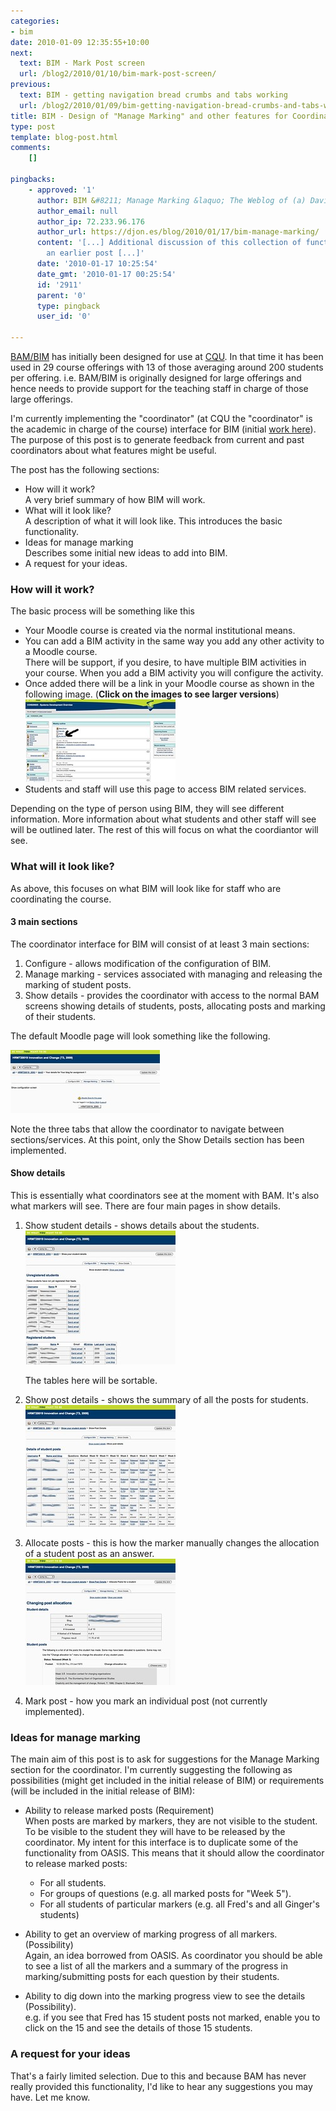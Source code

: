 ```yaml
---
categories:
- bim
date: 2010-01-09 12:35:55+10:00
next:
  text: BIM - Mark Post screen
  url: /blog2/2010/01/10/bim-mark-post-screen/
previous:
  text: BIM - getting navigation bread crumbs and tabs working
  url: /blog2/2010/01/09/bim-getting-navigation-bread-crumbs-and-tabs-working/
title: BIM - Design of "Manage Marking" and other features for Coordinators
type: post
template: blog-post.html
comments:
    []
    
pingbacks:
    - approved: '1'
      author: BIM &#8211; Manage Marking &laquo; The Weblog of (a) David Jones
      author_email: null
      author_ip: 72.233.96.176
      author_url: https://djon.es/blog/2010/01/17/bim-manage-marking/
      content: '[...] Additional discussion of this collection of functionality was in
        an earlier post [...]'
      date: '2010-01-17 10:25:54'
      date_gmt: '2010-01-17 00:25:54'
      id: '2911'
      parent: '0'
      type: pingback
      user_id: '0'
    
---
```

[BAM/BIM](/blog2/research/bam-blog-aggregation-management/) has initially been designed for use at [CQU](http://www.cqu.edu.au/). In that time it has been used in 29 course offerings with 13 of those averaging around 200 students per offering. i.e. BAM/BIM is originally designed for large offerings and hence needs to provide support for the teaching staff in charge of those large offerings.

I'm currently implementing the "coordinator" (at CQU the "coordinator" is the academic in charge of the course) interface for BIM (initial [work here](/blog2/2010/01/09/bim-getting-navigation-bread-crumbs-and-tabs-working/)). The purpose of this post is to generate feedback from current and past coordinators about what features might be useful.

The post has the following sections:

- How will it work?  
    A very brief summary of how BIM will work.
- What will it look like?  
    A description of what it will look like. This introduces the basic functionality.
- Ideas for manage marking  
    Describes some initial new ideas to add into BIM.
- A request for your ideas.

### How will it work?

The basic process will be something like this

- Your Moodle course is created via the normal institutional means.
- You can add a BIM activity in the same way you add any other activity to a Moodle course.  
    There will be support, if you desire, to have multiple BIM activities in your course. When you add a BIM activity you will configure the activity.
- Once added there will be a link in your Moodle course as shown in the following image. (**Click on the images to see larger versions**)  
    [![BIM link from dummy moodle course](images/4183145931_66d39b489f_m.jpg)](http://www.flickr.com/photos/david_jones/4183145931/ "BIM link from dummy moodle course by David T Jones, on Flickr")
- Students and staff will use this page to access BIM related services.

Depending on the type of person using BIM, they will see different information. More information about what students and other staff will see will be outlined later. The rest of this will focus on what the coordiantor will see.

### What will it look like?

As above, this focuses on what BIM will look like for staff who are coordinating the course.

#### 3 main sections

The coordinator interface for BIM will consist of at least 3 main sections:

1. Configure - allows modification of the configuration of BIM.
2. Manage marking - services associated with managing and releasing the marking of student posts.
3. Show details - provides the coordinator with access to the normal BAM screens showing details of students, posts, allocating posts and marking of their students.

The default Moodle page will look something like the following.

[![Configure BIM](images/4258409714_0f7e97da3d_m.jpg)](http://www.flickr.com/photos/david_jones/4258409714/ "Configure BIM by David T Jones, on Flickr")

Note the three tabs that allow the coordinator to navigate between sections/services. At this point, only the Show Details section has been implemented.

#### Show details

This is essentially what coordinators see at the moment with BAM. It's also what markers will see. There are four main pages in show details.

1. Show student details - shows details about the students.  
    [![Show student details](images/4258409814_12f70ed683_m.jpg)](http://www.flickr.com/photos/david_jones/4258409814/ "Show student details by David T Jones, on Flickr")
    
    The tables here will be sortable.
    
2. Show post details - shows the summary of all the posts for students.  
    [![Show post details](images/4258409852_a335347303_m.jpg)](http://www.flickr.com/photos/david_jones/4258409852/ "Show post details by David T Jones, on Flickr")
3. Allocate posts - this is how the marker manually changes the allocation of a student post as an answer.  
    [![Allocate posts](images/4258409902_b1cf39e685_m.jpg)](http://www.flickr.com/photos/david_jones/4258409902/ "Allocate posts by David T Jones, on Flickr")
4. Mark post - how you mark an individual post (not currently implemented).

### Ideas for manage marking

The main aim of this post is to ask for suggestions for the Manage Marking section for the coordinator. I'm currently suggesting the following as possibilities (might get included in the initial release of BIM) or requirements (will be included in the initial release of BIM):

- Ability to release marked posts (Requirement)  
    When posts are marked by markers, they are not visible to the student. To be visible to the student they will have to be released by the coordinator. My intent for this interface is to duplicate some of the functionality from OASIS. This means that it should allow the coordinator to release marked posts:
    
    - For all students.
    - For groups of questions (e.g. all marked posts for "Week 5").
    - For all students of particular markers (e.g. all Fred's and all Ginger's students)
- Ability to get an overview of marking progress of all markers. (Possibility)  
    Again, an idea borrowed from OASIS. As coordinator you should be able to see a list of all the markers and a summary of the progress in marking/submitting posts for each question by their students.
- Ability to dig down into the marking progress view to see the details (Possibility).  
    e.g. if you see that Fred has 15 student posts not marked, enable you to click on the 15 and see the details of those 15 students.

### A request for your ideas

That's a fairly limited selection. Due to this and because BAM has never really provided this functionality, I'd like to hear any suggestions you may have. Let me know.